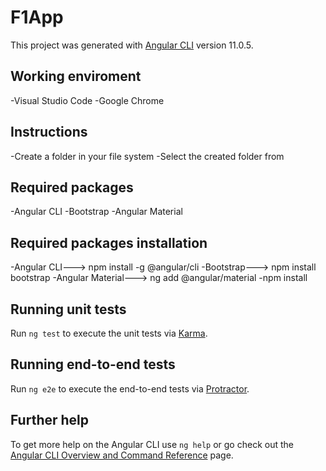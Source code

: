 # F1App

This project was generated with [Angular CLI](https://github.com/angular/angular-cli) version 11.0.5.

## Working enviroment

-Visual Studio Code
-Google Chrome

## Instructions

-Create a folder in your file system
-Select the created folder from 

## Required packages

-Angular CLI
-Bootstrap
-Angular Material

## Required packages installation

-Angular CLI---> npm install -g @angular/cli
-Bootstrap---> npm install bootstrap
-Angular Material---> ng add @angular/material
-npm install

## Running unit tests

Run `ng test` to execute the unit tests via [Karma](https://karma-runner.github.io).

## Running end-to-end tests

Run `ng e2e` to execute the end-to-end tests via [Protractor](http://www.protractortest.org/).

## Further help

To get more help on the Angular CLI use `ng help` or go check out the [Angular CLI Overview and Command Reference](https://angular.io/cli) page.
